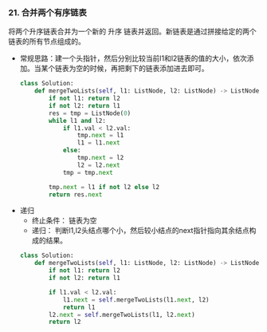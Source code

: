 ### 21. 合并两个有序链表

将两个升序链表合并为一个新的 升序 链表并返回。新链表是通过拼接给定的两个链表的所有节点组成的。 

- 常规思路：建一个头指针，然后分别比较当前l1和l2链表的值的大小，依次添加。当某个链表为空的时候，再把剩下的链表添加进去即可。
    ```python
    class Solution:
        def mergeTwoLists(self, l1: ListNode, l2: ListNode) -> ListNode:
            if not l1: return l2
            if not l2: return l1
            res = tmp = ListNode(0)
            while l1 and l2:
                if l1.val < l2.val:
                    tmp.next = l1
                    l1 = l1.next
                else:
                    tmp.next = l2
                    l2 = l2.next
                tmp = tmp.next
    
            tmp.next = l1 if not l2 else l2
            return res.next
    ```
- 递归
  - 终止条件： 链表为空
  - 递归： 判断l1,l2头结点哪个小，然后较小结点的next指针指向其余结点构成的结果。
  ```python
  class Solution:
      def mergeTwoLists(self, l1: ListNode, l2: ListNode) -> ListNode:
          if not l1: return l2
          if not l2: return l1
  
          if l1.val < l2.val:
              l1.next = self.mergeTwoLists(l1.next, l2)
              return l1
          l2.next = self.mergeTwoLists(l1, l2.next)
          return l2
  ```
